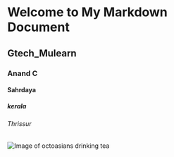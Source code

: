 # Welcome to My Markdown Document
## Gtech_Mulearn 
### Anand C
#### Sahrdaya
##### kerala
###### Thrissur
![Image of octoasians drinking tea](https://octodex.github.com/images/OctoAsians_dex_F&G.png)
